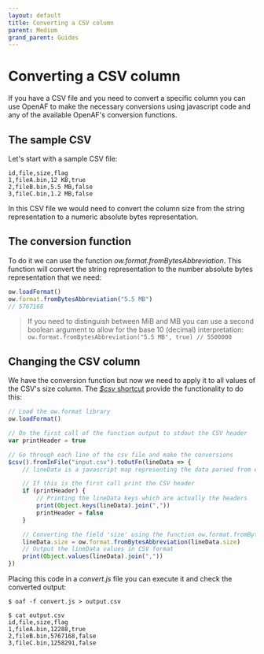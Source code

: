 ```yaml
---
layout: default
title: Converting a CSV column
parent: Medium
grand_parent: Guides
---
```


# Converting a CSV column

If you have a CSV file and you need to convert a specific column you can use OpenAF to make the necessary conversions using javascript code and any of the available OpenAF's conversion functions.

## The sample CSV

Let's start with a sample CSV file:

```csv
id,file,size,flag
1,fileA.bin,12 KB,true
2,fileB.bin,5.5 MB,false
3,fileC.bin,1.2 MB,false
```

In this CSV file we would need to convert the column size from the string representation to a numeric absolute bytes representation.

## The conversion function

To do it we can use the function _ow.format.fromBytesAbbreviation_. This function will convert the string representation to the number absolute bytes representation that we need:

```javascript
ow.loadFormat()
ow.format.fromBytesAbbreviation("5.5 MB")
// 5767168
```

> If you need to distinguish between MiB and MB you can use a second boolean argument to allow for the base 10 (decimal) interpretation: ```ow.format.fromBytesAbbreviation("5.5 MB", true) // 5500000```

## Changing the CSV column

We have the conversion function but now we need to apply it to all values of the CSV's size column. The [_$csv_ shortcut](../cheat-sheet/csv-shortcuts.md) provide the functionality to do this:

```javascript
// Load the ow.format library
ow.loadFormat()

// On the first call of the function output to stdout the CSV header
var printHeader = true

// Go through each line of the csv file and make the conversions
$csv().fromInFile("input.csv").toOutFn(lineData => {
    // lineData is a javascript map representing the data parsed from each CSV file line

    // If this is the first call print the CSV header
    if (printHeader) {
        // Printing the lineData keys which are actually the headers
        print(Object.keys(lineData).join(","))
        printHeader = false
    }

    // Converting the field 'size' using the function ow.format.fromBytesAbbreviation
    lineData.size = ow.format.fromBytesAbbreviation(lineData.size)
    // Output the lineData values in CSV format
    print(Object.values(lineData).join(","))
})
```

Placing this code in a _convert.js_ file you can execute it and check the converted output:

```
$ oaf -f convert.js > output.csv

$ cat output.csv
id,file,size,flag
1,fileA.bin,12288,true
2,fileB.bin,5767168,false
3,fileC.bin,1258291,false
```